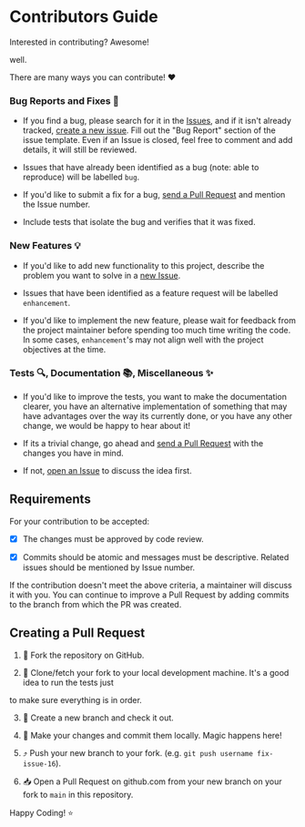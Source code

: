 #  Contributors Guide

Interested in contributing? Awesome!

well.

There are many ways you can contribute! :heart:

###  Bug Reports and Fixes :bug:

- If you find a bug, please search for it in the [Issues][gh-issues], and if it isn't already tracked, [create a new issue][gh-new-issue]. Fill out the "Bug Report" section of the issue template. Even if an Issue is closed, feel free to comment and add details, it will still be reviewed.

- Issues that have already been identified as a bug (note: able to reproduce) will be labelled `bug`.

- If you'd like to submit a fix for a bug, [send a Pull Request](#creating-a-pull-request) and mention the Issue number.

- Include tests that isolate the bug and verifies that it was fixed.

###  New Features :bulb:

- If you'd like to add new functionality to this project, describe the problem you want to solve in a [new Issue][gh-new-issue].

- Issues that have been identified as a feature request will be labelled `enhancement`.

- If you'd like to implement the new feature, please wait for feedback from the project maintainer before spending too much time writing the code. In some cases, `enhancement`'s may not align well with the project objectives at the time.

###  Tests :mag:, Documentation :books:, Miscellaneous :sparkles:

- If you'd like to improve the tests, you want to make the documentation clearer, you have an alternative implementation of something that may have advantages over the way its currently done, or you have any other change, we would be happy to hear about it!

- If its a trivial change, go ahead and [send a Pull Request](#creating_a_pull_request) with the changes you have in mind.

- If not, [open an Issue][gh-new-issue] to discuss the idea first.

##  Requirements

For your contribution to be accepted:

- [x] The changes must be approved by code review.

- [x] Commits should be atomic and messages must be descriptive. Related issues should be mentioned by Issue number.

If the contribution doesn't meet the above criteria, a maintainer will discuss it with you. You can continue to improve a Pull Request by adding commits to the branch from which the PR was created.

##  Creating a Pull Request

1. :fork_and_knife: Fork the repository on GitHub.

2. :runner: Clone/fetch your fork to your local development machine. It's a good idea to run the tests just

to make sure everything is in order.

3. :herb: Create a new branch and check it out.

4. :crystal_ball: Make your changes and commit them locally. Magic happens here!

5. :arrow_heading_up: Push your new branch to your fork. (e.g. `git push username fix-issue-16`).

6. :inbox_tray: Open a Pull Request on github.com from your new branch on your fork to `main` in this repository.

Happy Coding! :star:


<!-- Markdown link -->
[gh-issues]: https://github.com/siddheshgunjal/slackker/issues
[gh-new-issue]: https://github.com/siddheshgunjal/slackker/issues/new